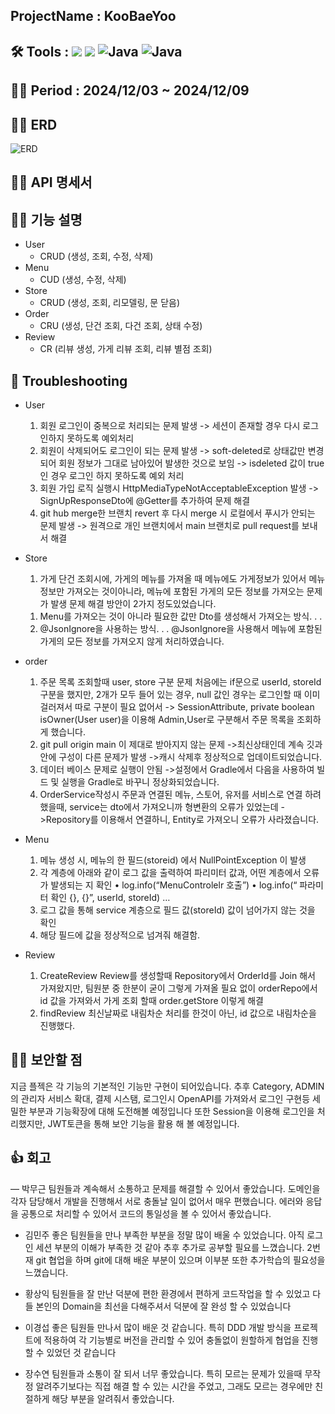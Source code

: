 ## ProjectName : KooBaeYoo
## 🛠️ Tools :  <img src="https://img.shields.io/badge/mysql-4479A1?style=for-the-badge&logo=mysql&logoColor=white"> <img src="https://img.shields.io/badge/spring-6DB33F?style=for-the-badge&logo=github&logoColor=Green"> <img alt="Java" src ="https://img.shields.io/badge/Java-007396.svg?&style=for-the-badge&logo=Java&logoColor=white"/>  <img alt="Java" src ="https://img.shields.io/badge/intellijidea-000000.svg?&style=for-the-badge&logo=intellijidea&logoColor=white"/>
## 👨‍💻 Period : 2024/12/03 ~ 2024/12/09
## 👨‍💻 ERD 
![ERD](https://github.com/user-attachments/assets/3a047717-b273-4dd4-9cda-e240abb32f12)
## 👨‍💻 API 명세서 
## 👨‍💻 기능 설명 
- User
  - CRUD (생성, 조회, 수정, 삭제)
- Menu
  - CUD (생성, 수정, 삭제)
- Store
  - CRUD (생성, 조회, 리모델링, 문 닫음)  
- Order
  - CRU (생성, 단건 조회, 다건 조회, 상태 수정)
- Review
  - CR (리뷰 생성, 가게 리뷰 조회, 리뷰 별점 조회)   
  
## 🥵 Troubleshooting
- User 
  1. 회원 로그인이 중복으로 처리되는 문제 발생
  -> 세션이 존재할 경우 다시 로그인하지 못하도록 예외처리
  2. 회원이 삭제되어도 로그인이 되는 문제 발생
  -> soft-deleted로 상태값만 변경되어 회원 정보가 그대로 남아있어 발생한 것으로 보임
  -> isdeleted 값이 true인 경우 로그인 하지 못하도록 예외 처리
  3. 회원 가입 로직 실행시 HttpMediaTypeNotAcceptableException 발생
   -> SignUpResponseDto에 @Getter를 추가하여 문제 해결
   4. git hub merge한 브랜치 revert 후 다시 merge 시 로컬에서 푸시가 안되는 문제 발생
  -> 원격으로 개인 브랜치에서 main 브랜치로 pull request를 보내서 해결

- Store
  1. 가게 단건 조회시에, 가게의 메뉴를 가져올 때 메뉴에도 가게정보가 있어서 메뉴정보만 가져오는 것이아니라, 메뉴에 포함된 가게의 모든 정보를 가져오는 문제가 발생
    문제 해결 방안이 2가지 정도있었습니다.
    1) Menu를 가져오는 것이 아니라 필요한 값만 Dto를 생성해서 가져오는 방식. . .
    2) @JsonIgnore을 사용하는 방식. . .
    @JsonIgnore을 사용해서 메뉴에 포함된 가게의 모든 정보를 가져오지 않게 처리하였습니다.

- order
  1. 주문 목록 조회할때 user, store 구분 문제
   처음에는 if문으로 userId, storeId 구분을 했지만, 2개가 모두 들어 있는 경우, null 값인 경우는 로그인할 때 이미 걸러져서 따로 구분이 필요 없어서
  -> SessionAttribute, private boolean isOwner(User user)을 이용해
   Admin,User로 구분해서 주문 목록을 조회하게 했습니다.
  3. git pull origin main 이 제대로 받아지지 않는 문제
  ->최신상태인데 계속 깃과 안에 구성이 다른 문제가 발생
  ->캐시 삭제후 정상적으로 업데이트되었습니다.
  4. 데이터 베이스 문제로 실행이 안됨
  ->설정에서 Gradle에서 다음을 사용하여 빌드 및 실행을 Gradle로 바꾸니 정상화되었습니다.
  5. OrderService작성시 주문과 연결된 메뉴, 스토어, 유저를 서비스로 연결 하려했을때, service는 dto에서 가져오니까 형변환의 오류가 있었는데
  ->Repository를 이용해서 연결하니, Entity로 가져오니 오류가 사라졌습니다.

- Menu
  1. 메뉴 생성 시, 메뉴의 한 필드(storeid) 에서 NullPointException 이 발생
  2. 각 계층에 아래와 같이 로그 값을 출력하여 파리미터 값과, 어떤 계층에서 오류가 발생되는 지 확인
    • log.info(“MenuControlelr 호출”)
    • log.info(“ 파라미터 확인 {}, {}”,   userId, storeId) …
  3. 로그 값을 통해 service 계층으로 필드 값(storeId) 값이 넘어가지 않는 것을 확인
  4. 해당 필드에 값을 정상적으로 넘겨줘 해결함.

- Review
  1. CreateReview
Review를 생성할때 Repository에서 OrderId를 Join 해서 가져왔지만, 팀원분 중 한분이 굳이 그렇게 가져올 필요 없이 orderRepo에서 id 값을 가져와서 가게 조회 할때 order.getStore 이렇게 해결
  2. findReview
최신날짜로 내림차순 처리를 한것이 아닌, id 값으로 내림차순을 진행했다.

## 👨‍💻 보안할 점 
지금 플젝은 각 기능의 기본적인 기능만 구현이 되어있습니다. 
추후 Category, ADMIN의 관리자 서비스 확대, 결제 시스탬, 로그인시 OpenAPI를 가져와서 로그인 구현등 세밀한 부분과 기능확장에 대해 도전해볼 예정입니다
또한 Session을 이용해 로그인을 처리했지만, JWT토큰을 통해 보안 기능을 활용 해 볼 예정입니다. 

## 👍 회고
 
— 박무근 
팀원들과 계속해서 소통하고 문제를 해결할 수 있어서 좋았습니다.
도메인을 각자 담당해서 개발을 진행해서 서로 충돌날 일이 없어서 매우 편했습니다.
에러와 응답을 공통으로 처리할 수 있어서 코드의 통일성을 볼 수 있어서 좋았습니다.

- 김민주
좋은 팀원들을 만나 부족한 부분을 정말 많이 배울 수 있었습니다.
아직 로그인 세션 부분의 이해가 부족한 것 같아 추후 추가로 공부할 필요를 느꼈습니다.
2번재 git 협업을 하며 git에 대해 배운 부분이 있으며 이부분 또한 추가학습의 필요성을 느꼈습니다.

- 황상익
팀원들을 잘 만난 덕분에 편한 환경에서 편하게 코드작업을 할 수 있었고 다들 본인의 Domain을 최선을 다해주셔서 덕분에 잘 완성 할 수 있었습니다

- 이경섭
좋은 팀원들 만나서 많이 배운 것 같습니다.
특히 DDD 개발 방식을 프로젝트에 적용하여  각 기능별로 버전을 관리할 수 있어
충돌없이 원할하게 협업을 진행할 수 있었던 것 같습니다

- 장수연
팀원들과 소통이 잘 되서 너무 좋았습니다.
특히 모르는 문제가 있을때 무작정 알려주기보다는 직접 해결 할 수 있는 시간을 주었고, 그래도 모르는 경우에만 친절하게 해당 부분을 알려줘서 좋았습니다.
